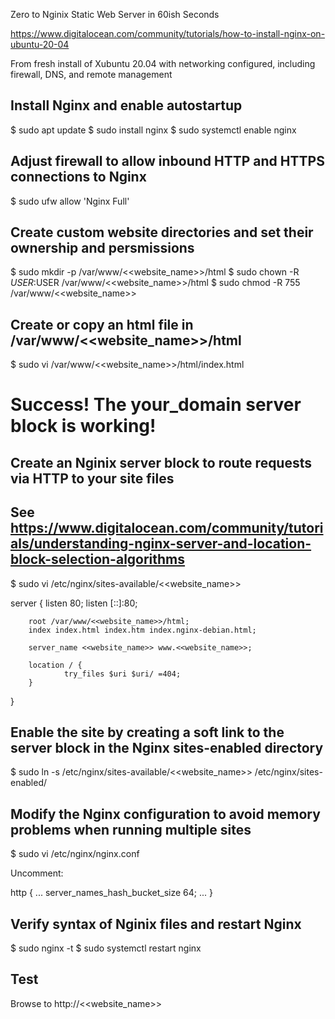 Zero to Nginix Static Web Server in 60ish Seconds

https://www.digitalocean.com/community/tutorials/how-to-install-nginx-on-ubuntu-20-04

From fresh install of Xubuntu 20.04 with networking configured, including firewall, DNS, and remote management

## Install Nginx and enable autostartup
$ sudo apt update
$ sudo install nginx 
$ sudo systemctl enable nginx

## Adjust firewall to allow inbound HTTP and HTTPS connections to Nginx
$ sudo ufw allow 'Nginx Full'

## Create custom website directories and set their ownership and persmissions
$ sudo mkdir -p /var/www/<<website_name>>/html
$ sudo chown -R $USER:$USER /var/www/<<website_name>>/html
$ sudo chmod -R 755 /var/www/<<website_name>>

## Create or copy an html file in /var/www/<<website_name>>/html
$ sudo vi /var/www/<<website_name>>/html/index.html

<html>
    <head>
        <title>Welcome to your_domain!</title>
    </head>
    <body>
        <h1>Success!  The your_domain server block is working!</h1>
    </body>
</html>

## Create an Nginix server block to route requests via HTTP to your site files
## See https://www.digitalocean.com/community/tutorials/understanding-nginx-server-and-location-block-selection-algorithms
$ sudo vi /etc/nginx/sites-available/<<website_name>>

server {
        listen 80;
        listen [::]:80;

        root /var/www/<<website_name>>/html;
        index index.html index.htm index.nginx-debian.html;

        server_name <<website_name>> www.<<website_name>>;

        location / {
                try_files $uri $uri/ =404;
        }
}

## Enable the site by creating a soft link to the server block in the Nginx sites-enabled directory
$ sudo ln -s /etc/nginx/sites-available/<<website_name>> /etc/nginx/sites-enabled/

## Modify the Nginx configuration to avoid memory problems when running multiple sites
$ sudo vi /etc/nginx/nginx.conf 

Uncomment:

http {
    ...
    server_names_hash_bucket_size 64;
    ...
}

## Verify syntax of Nginix files and restart Nginx
$ sudo nginx -t
$ sudo systemctl restart nginx

## Test
Browse to http://<<website_name>>
